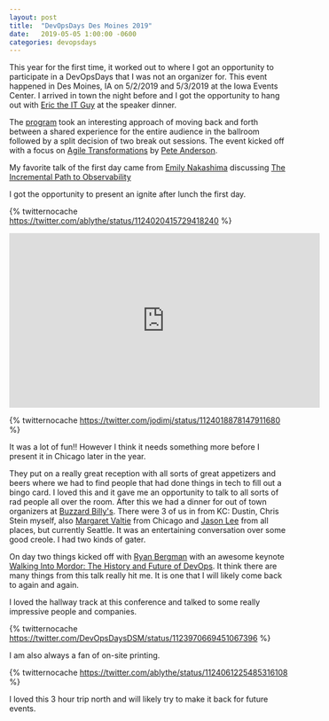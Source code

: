 ```yaml
---
layout: post
title:  "DevOpsDays Des Moines 2019"
date:   2019-05-05 1:00:00 -0600
categories: devopsdays
---
```


This year for the first time, it worked out to where I got an opportunity to participate in a DevOpsDays that I was not an organizer for.  This event happened in Des Moines, IA on 5/2/2019 and 5/3/2019 at the Iowa Events Center.  I arrived in town the night before and I got the opportunity to hang out with [Eric the IT Guy](https://www.linkedin.com/in/erictheitguy/) at the speaker dinner.

The [program](https://devopsdays.org/events/2019-des-moines/program) took an interesting approach of moving back and forth between a shared experience for the entire audience in the ballroom followed by a split decision of two break out sessions.  The event kicked off with a focus on [Agile Transformations](https://devopsdays.org/events/2019-des-moines/program/pete-anderson) by [Pete Anderson](https://devopsdays.org/events/2019-des-moines/speakers/pete-anderson).

My favorite talk of the first day came from [Emily Nakashima](https://twitter.com/eanakashima) discussing [The Incremental Path to Observability](https://devopsdays.org/events/2019-des-moines/program/emily-nakashima)

I got the opportunity to present an ignite after lunch the first day.

{% twitternocache https://twitter.com/ablythe/status/1124020415729418240 %}

<iframe width="560" height="315" src="https://www.youtube.com/embed/zjMQslSpDBY" frameborder="0" allowfullscreen></iframe>

{% twitternocache https://twitter.com/jodimj/status/1124018878147911680 %}

It was a lot of fun!! However I think it needs something more before I present it in Chicago later in the year.

They put on a really great reception with all sorts of great appetizers and beers where we had to find people that had done things in tech to fill out a bingo card. I loved this and it gave me an opportunity to talk to all sorts of rad people all over the room.  After this we had a dinner for out of town organizers at [Buzzard Billy's](https://www.buzzardbillys.com/des-moines/). There were 3 of us in from KC: Dustin, Chris Stein myself, also [Margaret Valtie](https://twitter.com/MargaretValtie) from Chicago and [Jason Lee](https://twitter.com/gitbisect) from all places, but currently Seattle. It was an entertaining conversation over some good creole. I had two kinds of gater.

On day two things kicked off with [Ryan Bergman](https://twitter.com/ryber) with an awesome keynote [Walking Into Mordor: The History and Future of DevOps](https://devopsdays.org/events/2019-des-moines/program/ryan-bergman).  It think there are many things from this talk really hit me. It is one that I will likely come back to again and again.

I loved the hallway track at this conference and talked to some really impressive people and companies.

{% twitternocache https://twitter.com/DevOpsDaysDSM/status/1123970669451067396 %}

I am also always a fan of on-site printing.

{% twitternocache https://twitter.com/ablythe/status/1124061225485316108 %}

I loved this 3 hour trip north and will likely try to make it back for future events.
